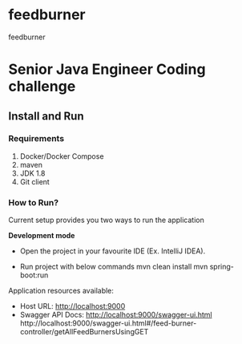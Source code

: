 # feedburner
feedburner

# Senior Java Engineer Coding challenge
 
## Install and Run
### Requirements
1. Docker/Docker Compose
2. maven
3. JDK 1.8
4. Git client

### How to Run?
Current setup provides you two ways to run the application


**Development mode**
- Open the project in your favourite IDE (Ex. IntelliJ IDEA).

- Run project  with below commands 
mvn clean install
mvn spring-boot:run

Application resources available:
 - Host URL: [http://localhost:9000](http://localhost:9000)
 - Swagger API Docs:  [http://localhost:9000/swagger-ui.html](http://localhost:9000/swagger-ui.html)
 http://localhost:9000/swagger-ui.html#/feed-burner-controller/getAllFeedBurnersUsingGET
 
 


